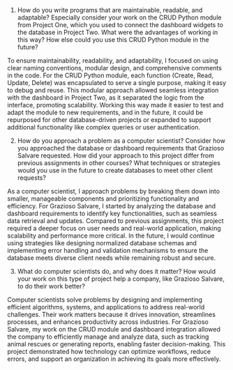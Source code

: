 1. How do you write programs that are maintainable, readable, and adaptable? Especially consider your work on the CRUD Python module from Project One, which you used to connect the dashboard widgets to the database in Project Two. What were the advantages of working in this way? How else could you use this CRUD Python module in the future?
   
To ensure maintainability, readability, and adaptability, I focused on using clear naming conventions, modular design, and comprehensive comments in the code. For the CRUD Python module, each function (Create, Read, Update, Delete) was encapsulated to serve a single purpose, making it easy to debug and reuse. This modular approach allowed seamless integration with the dashboard in Project Two, as it separated the logic from the interface, promoting scalability. Working this way made it easier to test and adapt the module to new requirements, and in the future, it could be repurposed for other database-driven projects or expanded to support additional functionality like complex queries or user authentication.

2. How do you approach a problem as a computer scientist? Consider how you approached the database or dashboard requirements that Grazioso Salvare requested. How did your approach to this project differ from previous assignments in other courses? What techniques or strategies would you use in the future to create databases to meet other client requests?
   
As a computer scientist, I approach problems by breaking them down into smaller, manageable components and prioritizing functionality and efficiency. For Grazioso Salvare, I started by analyzing the database and dashboard requirements to identify key functionalities, such as seamless data retrieval and updates. Compared to previous assignments, this project required a deeper focus on user needs and real-world application, making scalability and performance more critical. In the future, I would continue using strategies like designing normalized database schemas and implementing error handling and validation mechanisms to ensure the database meets diverse client needs while remaining robust and secure.

3. What do computer scientists do, and why does it matter? How would your work on this type of project help a company, like Grazioso Salvare, to do their work better?
   
Computer scientists solve problems by designing and implementing efficient algorithms, systems, and applications to address real-world challenges. Their work matters because it drives innovation, streamlines processes, and enhances productivity across industries. For Grazioso Salvare, my work on the CRUD module and dashboard integration allowed the company to efficiently manage and analyze data, such as tracking animal rescues or generating reports, enabling faster decision-making. This project demonstrated how technology can optimize workflows, reduce errors, and support an organization in achieving its goals more effectively.
